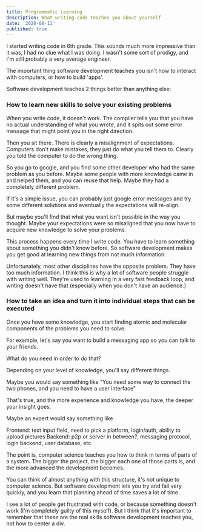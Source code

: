 ```yaml
---
title: Programmatic Learning
description: What writing code teaches you about yourself
date: '2020-08-11'
published: true
---
```

I started writing code in 6th grade. This sounds much more impressive than it was, I had no clue what I was doing. I wasn't some sort of prodigy, and I'm still probably a very average engineer.

The important thing software development teaches you isn't how to interact with computers, or how to build 'apps'.

Software development teaches 2 things better than anything else:

### How to learn new skills to solve your existing problems
When you write code, it doesn't work. The compiler tells you that you have no actual understanding of what you wrote, and it spits out some error message that might point you in the right direction.

Then you sit there. There is clearly a misalignment of expectations. Computers don't make mistakes, they just do what you tell them to.
Clearly you told the computer to do the wrong thing.

So you go to google, and you find some other developer who had the same problem as you before. Maybe some people with more knowledge came in and helped them, and you can reuse that help. Maybe they had a completely different problem.

If it's a simple issue, you can probably just google error messages and try some different solutions and eventually the expectations will re-align. 

But maybe you'll find that what you want isn't possible in the way you thought. Maybe your expectations were so misaligned that you now have to acquire new knowledge to solve your problems. 

This process happens every time I write code. You have to learn something about something you didn't know before. So software development makes you get good at learning new things from not much information.

Unfortunately, most other disciplines have the opposite problem. They have too much information. I think this is why a lot of software people struggle with writing well. They're used to learning in a very fast feedback loop, and writing doesn't have that (especially when you don't have an audience.)

### How to take an idea and turn it into individual steps that can be executed
Once you have some knowledge, you start finding atomic and molecular components of the problems you need to solve.

For example, let's say you want to build a messaging app so you can talk to your friends.

What do you need in order to do that?

Depending on your level of knowledge, you'll say different things.

Maybe you would say something like "You need some way to connect the two phones, and you need to have a user interface"

That's true, and the more experience and knowledge you have, the deeper your insight goes.

Maybe an expert would say something like

Frontend: text input field, need to pick a platform, login/auth, ability to upload pictures
Backend: p2p or server in between?, messaging protocol, login backend, user database, etc.

The point is, computer science teaches you how to think in terms of parts of a system. The bigger the project, the bigger each one of those parts is, and the more advanced the development becomes. 

You can think of almost anything with this structure, it's not unique to computer science. But software development lets you try and fail very quickly, and you learn that planning ahead of time saves a lot of time.



I see a lot of people get frustrated with code, or because something doesn't work (I'm completely guilty of this myself).
But I think that it's important to remember that these are the real skills software development teaches you, not how to center a div.